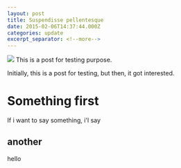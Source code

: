 ```yaml
---
layout: post
title: Suspendisse pellentesque
date: 2015-02-06T14:37:44.000Z
categories: update
excerpt_separator: <!--more-->
---
```


<img src="/images/fulls/01.jpg" class="fit image"> 
This is a post for testing purpose.

<!--more-->

Initially, this is a post for testing, but then, it got interested.
# Something first
If i want to say something, i'l say

## another
hello

